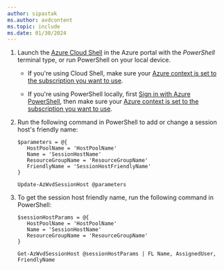 ```yaml
---
author: sipastak
ms.author: avdcontent
ms.topic: include
ms.date: 01/30/2024
---
```



1. Launch the [Azure Cloud Shell](/azure/cloud-shell/overview) in the Azure portal with the *PowerShell* terminal type, or run PowerShell on your local device.

    *  If you're using Cloud Shell, make sure your [Azure context is set to the subscription you want to use](/powershell/azure/context-persistence).

    * If you're using PowerShell locally, first [Sign in with Azure PowerShell](/powershell/azure/authenticate-azureps), then make sure your [Azure context is set to the subscription you want to use](/powershell/azure/context-persistence).

2. Run the following command in PowerShell to add or change a session host's friendly name:

   ```azurepowershell
   $parameters = @{
      HostPoolName = 'HostPoolName'
      Name = 'SessionHostName'
      ResourceGroupName = 'ResourceGroupName'
      FriendlyName = 'SessionHostFriendlyName'
   }

   Update-AzWvdSessionHost @parameters
   ```

3. To get the session host friendly name, run the following command in PowerShell:

   ```azurepowershell
   $sessionHostParams = @{
      HostPoolName = 'HostPoolName'
      Name = 'SessionHostName'
      ResourceGroupName = 'ResourceGroupName'
   }

   Get-AzWvdSessionHost @sessionHostParams | FL Name, AssignedUser, FriendlyName
   ```
